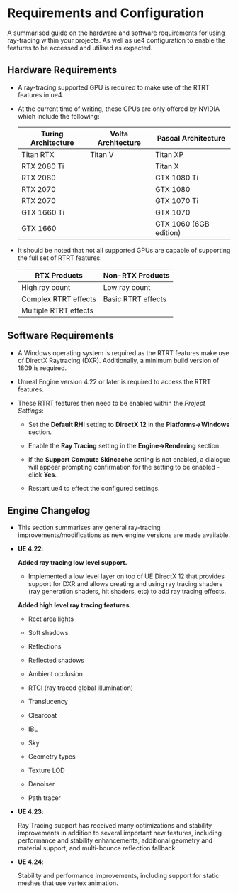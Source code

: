# Requirements and Configuration

A summarised guide on the hardware and software requirements for using ray-tracing within your projects. As well as ue4 configuration to enable the features to be accessed and utilised as expected.

## Hardware Requirements
* A ray-tracing supported GPU is required to make use of the RTRT features in ue4.
  
* At the current time of writing, these GPUs are only offered by NVIDIA which include the following:
    
    | **Turing Architecture** | **Volta Architecture** | **Pascal Architecture** |
    |-------------------------|------------------------|-------------------------|
    |Titan RTX                |Titan V                 |Titan XP                 |
    |RTX 2080 Ti              |                        |Titan X                  |
    |RTX 2080                 |                        |GTX 1080 Ti              |
    |RTX 2070                 |                        |GTX 1080                 |
    |RTX 2070                 |                        |GTX 1070 Ti              |
    |GTX 1660 Ti              |                        |GTX 1070                 |
    |GTX 1660                 |                        |GTX 1060 (6GB edition)   |

* It should be noted that not all supported GPUs are capable of supporting the full set of RTRT features:
    
    | **RTX Products**        | **Non-RTX Products** |
    |-------------------------|------------------------|
    |High ray count           |Low ray count           |
    |Complex RTRT effects     |Basic RTRT effects      |
    |Multiple RTRT effects    |                        |

## Software Requirements
* A Windows operating system is required as the RTRT features make use of DirectX Raytracing (DXR). Additionally, a minimum build version of 1809 is required.

* Unreal Engine version 4.22 or later is required to access the RTRT features.

* These RTRT features then need to be enabled within the *Project Settings*:
  
  * Set the **Default RHI** setting to **DirectX 12** in the **Platforms->Windows** section.
  
  * Enable the **Ray Tracing** setting in the **Engine->Rendering** section.
  
  * If the **Support Compute Skincache** setting is not enabled, a dialogue will appear prompting confirmation for the setting to be enabled - click **Yes**.
  
  * Restart ue4 to effect the configured settings.

## Engine Changelog
* This section summarises any general ray-tracing improvements/modifications as new engine versions are made available.
  
* **UE 4.22**: 
  
  **Added ray tracing low level support.**
  * Implemented a low level layer on top of UE DirectX 12 that provides support for DXR and allows creating and using ray tracing shaders (ray generation shaders, hit shaders, etc) to add ray tracing effects.
  
  **Added high level ray tracing features.**
  * Rect area lights
  
  * Soft shadows
  
  * Reflections
  
  * Reflected shadows
  
  * Ambient occlusion
  
  * RTGI (ray traced global illumination)
  
  * Translucency
  
  * Clearcoat
  
  * IBL
  
  * Sky
  
  * Geometry types
  
  * Texture LOD
  
  * Denoiser
  
  * Path tracer

* **UE 4.23**:
  
  Ray Tracing support has received many optimizations and stability improvements in addition to several important new features, including performance and stability enhancements, additional geometry and material support, and multi-bounce reflection fallback.

* **UE 4.24**:
  
  Stability and performance improvements, including support for static meshes that use vertex animation.